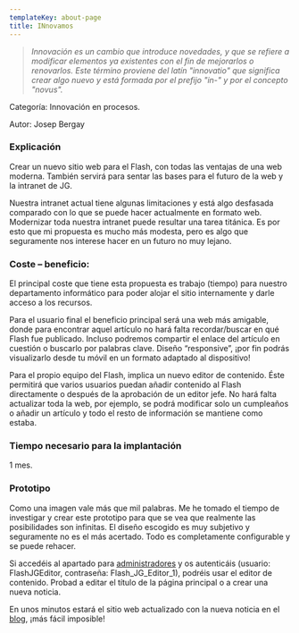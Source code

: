 ```yaml
---
templateKey: about-page
title: INnovamos
---
```

> _Innovación es un cambio que introduce novedades, y que se refiere a modificar elementos ya existentes con el fin de mejorarlos o renovarlos. Este término proviene del latín "innovatio" que significa crear algo nuevo y está formada por el prefijo "in-" y por el concepto "novus"._

Categoría: Innovación en procesos.

Autor: Josep Bergay

### Explicación

Crear un nuevo sitio web para el Flash, con todas las ventajas de una web moderna. También servirá para sentar las bases para el futuro de la web y la intranet de JG.

Nuestra intranet actual tiene algunas limitaciones y está algo desfasada comparado con lo que se puede hacer actualmente en formato web. Modernizar toda nuestra intranet puede resultar una tarea titánica. Es por esto que mi propuesta es mucho más modesta, pero es algo que seguramente nos interese hacer en un futuro no muy lejano.

### Coste – beneficio:

El principal coste que tiene esta propuesta es trabajo (tiempo) para nuestro departamento informático para poder alojar el sitio internamente y darle acceso a los recursos.

Para el usuario final el beneficio principal será una web más amigable, donde para encontrar aquel artículo no hará falta recordar/buscar en qué Flash fue publicado. Incluso podremos compartir el enlace del artículo en cuestión o buscarlo por palabras clave. Diseño “responsive”, ¡por fin podrás visualizarlo desde tu móvil en un formato adaptado al dispositivo!

Para el propio equipo del Flash, implica un nuevo editor de contenido. Éste permitirá que varios usuarios puedan añadir contenido al Flash directamente o después de la aprobación de un editor jefe. No hará falta actualizar toda la web, por ejemplo, se podrá modificar solo un cumpleaños o añadir un artículo y todo el resto de información se mantiene como estaba.

### Tiempo necesario para la implantación

1 mes.

### Prototipo

Como una imagen vale más que mil palabras. Me he tomado el tiempo de investigar y crear este prototipo para que se vea que realmente las posibilidades son infinitas. El diseño escogido es muy subjetivo y seguramente no es el más acertado. Todo es completamente configurable y se puede rehacer.

Si accedéis al apartado para [administradores](https://lucid-goldberg-369fe6.netlify.com/admin) y os autenticáis (usuario: FlashJGEditor, contraseña: Flash_JG_Editor_1), podréis usar el editor de contenido. Probad a editar el título de la página principal o a crear una nueva noticia. 

En unos minutos estará el sitio web actualizado con la nueva noticia en el [blog](https://lucid-goldberg-369fe6.netlify.com/blog), ¡más fácil imposible!
